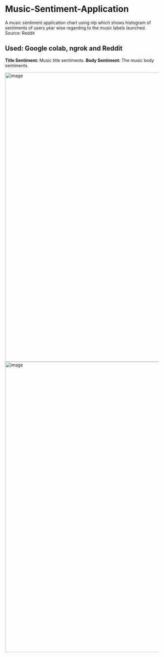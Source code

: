 # Music-Sentiment-Application
A music sentiment application chart using nlp which shows histogram of sentiments of users year wise regarding to the music labels launched. Source: Reddit

## Used: Google colab, ngrok and Reddit
**Title Sentiment:** Music title sentiments.
**Body Sentiment:** The music body sentiments.

<img width="944" alt="image" src="https://github.com/user-attachments/assets/a283263a-7f77-4b3d-bf8e-d961beea22fa">
<img width="948" alt="image" src="https://github.com/user-attachments/assets/7a8fc1a2-7132-4b86-a6e0-0028030dc92e">

